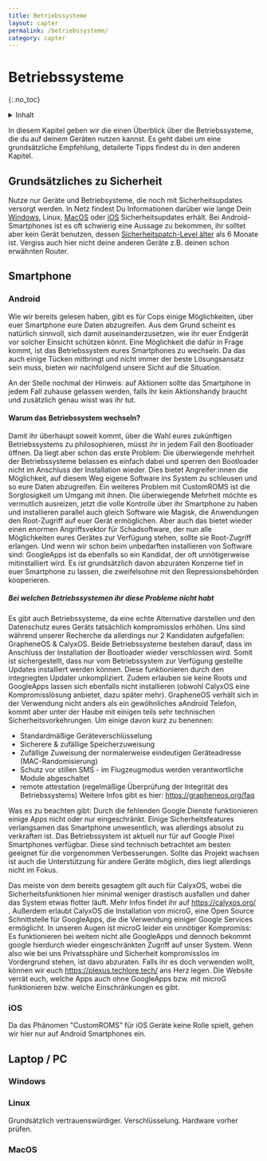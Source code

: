 ```yaml
---
title: Betriebssysteme
layout: capter
permalink: /betriebssysteme/
category: capter
---
```

# Betriebssysteme
{:.no_toc}

<details markdown="block">
  <summary>
    Inhalt
  </summary>
* TOC
{:toc}
</details>

In diesem Kapitel geben wir die einen Überblick über die Betriebssysteme, die du auf deinem Geräten nutzen kannst. Es geht dabei um eine grundsätzliche Empfehlung, detailerte Tipps findest du in den anderen Kapitel.

## Grundsätzliches zu Sicherheit

Nutze nur Geräte und Betriebsysteme, die noch mit Sicherheitsupdates versorgt werden. In Netz findest Du Informationen darüber wie lange Dein [Windows](https://support.microsoft.com/de-de/help/13853/windows-lifecycle-fact-sheet), Linux, [MacOS](https://www.apple.com/de/macos/how-to-upgrade/) oder [iOS](https://de.wikipedia.org/wiki/Versionsgeschichte_von_iOS#Aktuelle_Versionen) Sicherheitsupdates erhält. Bei Android-Smartphones ist es oft schwierig eine Aussage zu bekommen, ihr solltet aber kein Gerät benutzen, dessen [Sicherheitspatch-Level älter](https://www.tutonaut.de/android-version-und-sicherheitspatch-level-herausfinden/) als 6 Monate ist. Vergiss auch hier nicht deine anderen Geräte z.B. deinen schon erwähnten Router.

## Smartphone

### Android

Wie wir bereits gelesen haben, gibt es für Cops einige Möglichkeiten, über euer Smartphone eure Daten abzugreifen. Aus dem Grund scheint es natürlich sinnvoll, sich damit auseinanderzusetzen, wie ihr euer Endgerät vor solcher Einsicht schützen könnt. Eine Möglichkeit die dafür in Frage kommt, ist das Betriebssystem eures Smartphones zu wechseln. Da das auch einige Tücken mitbringt und nicht immer der beste Lösungsansatz sein muss, bieten wir nachfolgend unsere Sicht auf die Situation.

An der Stelle nochmal der Hinweis: auf Aktionen sollte das Smartphone in jedem Fall zuhause gelassen werden, falls ihr kein Aktionshandy braucht und zusätzlich genau wisst was ihr tut.

#### Warum das Betriebssystem wechseln?

Damit ihr überhaupt soweit kommt, über die Wahl eures zukünftigen Betriebssystems zu philosophieren, müsst ihr in jedem Fall den Bootloader öffnen. Da liegt aber schon das erste Problem: 
Die überwiegende mehrheit der Betriebssysteme belassen es einfach dabei und sperren den Bootloader nicht im Anschluss der Installation wieder. Dies bietet Angreifer:innen die Möglichkeit, auf diesem Weg eigene Software ins System zu schleusen und so eure Daten abzugreifen.
Ein weiteres Problem mit CustomROMS ist die Sorglosigkeit um Umgang mit ihnen. Die überwiegende Mehrheit möchte es vermutlich ausreizen, jetzt die volle Kontrolle über ihr Smartphone zu haben und installieren parallel auch gleich Software wie Magisk, die Anwendungen den Root-Zugriff auf euer Gerät ermöglichen.
Aber auch das bietet wieder einen enormen Angriffsvektor für Schadsoftware, der nun alle Möglichkeiten eures Gerätes zur Verfügung stehen, sollte sie Root-Zugriff erlangen. Und wenn wir schon beim unbedarften installieren von Software sind: GoogleApps ist da ebenfalls so ein Kandidat, der oft unnötigerweise mitinstalliert wird.
Es ist grundsätzlich davon abzuraten Konzerne tief in euer Smartphone zu lassen, die zweifelsohne mit den Repressionsbehörden kooperieren.

##### Bei welchen Betriebssystemen ihr diese Probleme nicht habt

Es gibt auch Betriebssysteme, da eine echte Alternative darstellen und den Datenschutz eures Geräts tatsächlich kompromisslos erhöhen. Uns sind während unserer Recherche da allerdings nur 2 Kandidaten aufgefallen: GrapheneOS & CalyxOS.
Beide Betriebssysteme bestehen darauf, dass im Anschluss der Installation der Bootloader wieder verschlossen wird. Somit ist sichergestellt, dass nur vom Betriebssystem zur Verfügung gestellte Updates installiert werden können. Diese funktionieren durch den integriegten Updater unkompliziert.
Zudem erlauben sie keine Roots und GoogleApps lassen sich ebenfalls nicht installieren (obwohl CalyxOS eine Kompromisslösung anbietet, dazu später mehr).
GrapheneOS verhält sich in der Verwendung nicht anders als ein gewöhnliches aAndroid Telefon, kommt aber unter der Haube mit einigen teils sehr technischen Sicherheitsvorkehrungen. Um einige davon kurz zu benennen: 
- Standardmäßige Geräteverschlüsselung
- Sicherere & zufällige Speicherzuweisung
- Zufällige Zuweisung der normalerweise eindeutigen Geräteadresse (MAC-Randomisierung)
- Schutz vor stillen SMS - im Flugzeugmodus werden verantwortliche Module abgeschaltet
- remote attestation (regelmäßige Überprüfung der Integrität des Betriebssystems)
Weitere Infos gibt es hier: https://grapheneos.org/faq

Was es zu beachten gibt:
Durch die fehlenden Google Dienste funktionieren einige Apps nicht oder nur eingeschränkt. Einige Sicherheitsfeatures verlangsamen das Smartphone unwesentlich, was allerdings absolut zu verkraften ist. 
Das Betriebssystem ist aktuell nur für auf Google Pixel Smartphones verfügbar. Diese sind technisch betrachtet am besten geeignet für die vorgenommen Verbesserungen. Sollte das Projekt wachsen ist auch die Unterstützung für andere Geräte möglich, dies liegt allerdings nicht im Fokus.

Das meiste von dem bereits gesagtem gilt auch für CalyxOS, wobei die Sicherheitsfunktionen hier minimal weniger drastisch ausfallen und daher das System etwas flotter läuft. Mehr Infos findet ihr auf https://calyxos.org/ . 
Außerdem erlaubt CalyxOS die Installation von microG, eine Open Source Schnittstelle für GoogleApps, die die Verwendung einiger Google Services ermöglicht.
In unseren Augen ist microG leider ein unnötiger Kompromiss: Es funktionieren bei weitem nicht alle GoogleApps und dennoch bekommt google hierdurch wieder eingeschränkten Zugriff auf unser System. Wenn also wie bei uns Privatssphäre und Sicherheit kompromisslos im Vordergrund stehen, ist davo abzuraten.
Falls ihr es doch verwenden wollt, können wir euch https://plexus.techlore.tech/ ans Herz legen. Die Website verrät euch, welche Apps auch ohne GoogleApps bzw. mit microG funktionieren bzw. welche Einschränkungen es gibt.

### iOS

Da das Phänomen "CustomROMS" für iOS Geräte keine Rolle spielt, gehen wir hier nur auf Android Smartphones ein.

## Laptop / PC

### Windows

### Linux

Grundsätzlich vertrauenswürdiger. Verschlüsselung. Hardware vorher prüfen.

### MacOS

